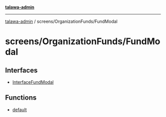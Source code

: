 [**talawa-admin**](../../../README.md)

***

[talawa-admin](../../../modules.md) / screens/OrganizationFunds/FundModal

# screens/OrganizationFunds/FundModal

## Interfaces

- [InterfaceFundModal](interfaces/InterfaceFundModal.md)

## Functions

- [default](functions/default.md)

